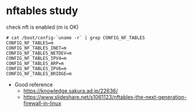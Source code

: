 
# nftables study

check nft is enabled (m is OK)
```
# cat /boot/config-`uname -r` | grep CONFIG_NF_TABLES
CONFIG_NF_TABLES=m
CONFIG_NF_TABLES_INET=m
CONFIG_NF_TABLES_NETDEV=m
CONFIG_NF_TABLES_IPV4=m
CONFIG_NF_TABLES_ARP=m
CONFIG_NF_TABLES_IPV6=m
CONFIG_NF_TABLES_BRIDGE=m
```

- Good reference
	-	https://knowledge.sakura.ad.jp/22636/
	- https://www.slideshare.net/s1061123/nftables-the-next-generation-firewall-in-linux
